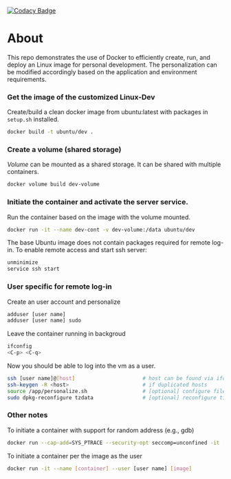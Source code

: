 [![Codacy Badge](https://api.codacy.com/project/badge/Grade/4f015e7197484cef87c6b2718440dd11)](https://app.codacy.com/app/Bo-Yuan-Huang/Docker-VM?utm_source=github.com&utm_medium=referral&utm_content=Bo-Yuan-Huang/Docker-VM&utm_campaign=Badge_Grade_Dashboard)

# About

This repo demonstrates the use of Docker to efficiently create, run, and deploy an Linux image for personal development. 
The personalization can be modified accordingly based on the application and environment requirements. 

### Get the image of the customized Linux-Dev

Create/build a clean docker image from ubuntu:latest with packages in ``setup.sh`` installed. 
``` bash
docker build -t ubuntu/dev .
```

### Create a volume (shared storage)

*Volume* can be mounted as a shared storage. It can be shared with multiple containers. 
``` bash
docker volume build dev-volume
```

### Initiate the container and activate the server service.

Run the container based on the image with the volume mounted. 
``` bash
docker run -it --name dev-cont -v dev-volume:/data ubuntu/dev
```

The base Ubuntu image does not contain packages required for remote log-in. 
To enable remote access and start ssh server:
``` bash
unminimize
service ssh start
```

### User specific for remote log-in

Create an user account and personalize
``` bash
adduser [user name]
adduser [user name] sudo 
```

Leave the container running in backgroud
``` bash
ifconfig
<C-p> <C-q>
```

Now you should be able to log into the vm as a user. 
``` bash
ssh [user name]@[host]                      # host can be found via ifconfig
ssh-keygen -R <host>                        # if duplicated hosts
source /app/personalize.sh                  # [optional] configure files, e.g., gitconfig
sudo dpkg-reconfigure tzdata                # [optional] reconfigure time zone if needed
```

### Other notes

To initiate a container with support for random address (e.g., gdb)
``` bash
docker run --cap-add=SYS_PTRACE --security-opt seccomp=unconfined -it [image]
```

To initiate a container per the image as the user
``` bash
docker run -it --name [container] --user [user name] [image]
```

